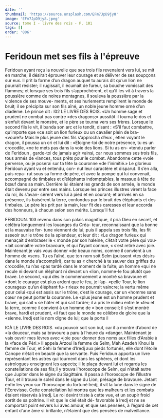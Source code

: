 ```yaml
---
date: ''
thumbnail: 'https://source.unsplash.com/EFm7JpD9jy8'
image: 'EFm7JpD9jy8.jpeg'
source: tome I - livre des rois - P. 101
tags: []
order: '006'
---
```


# Feridoun met ses fils à l'épreuve

Feridoun ayant reçu la nouvelle que ses trois fils revenaient vers lui, se mit en marche; il désirait éprouver leur courage et se délivrer de ses soupçons
sur eux. Il prit la forme d’un dragon auquel tu aurais dit qu’un lion ne pourrait résister; il rugissait, il écumait de fureur, sa bouche vomissait des flammes; et lorsque ses trois fils s’approchèrent, et qu’il les
vit à travers la poussière comme de noires montagnes,
il souleva la poussière par la violence de ses mouve- ments, et ses hurlements remplirent le monde de bruit; il se précipita sur son fils aîné, un noble
jeune homme orné d’un diadème. Le prince dit :
l02 LE LIVRE DES ROIS.
«Un homme sage et prudent ne combat pas contre «des dragons;» aussitôt il tourna le dos et s’enfuit
devant le monstre, et le père se tourna vers ses frères. Lorsque le second fils le vit, il banda son arc et le tendit, disant : «S’il faut combattre, qu’importe que
«ce soit un lion furieux ou un cavalier plein de bra- «voure?» Mais le plus jeune des fils s’approcha d’eux ,
etlen voyant le dragon, il poussa un cri et lui dit : «EIoigne-toi de notre présence, tu es un crocodile,
«ne te mets pas dans la voie des lions. Si tu as en- «tendu parler de Feridoun , garde-toi de jamais agir «ainsi, car nous sommes ses trois fils, tous armés de «lances, tous prêts pour le combat. Abandonne cette «voie perverse, ou je poserai sur ta tête la couronne
«de l’inimitié.»
Le glorieux Feridoun ayant vu et entendu, con- nut leur caractère et disparut. Il s’en alla, puis repa-
rut sous sa forme de père, et avec la pompe qui lui convenait, accompagné de timbales et d’éléphants indomptables, la massue à tête de bœuf dans sa main. Derrière lui étaient les grands de son armée, le monde était devenu pur entre ses mains. Lorsque les princes illustres virent la face du roi, ils s’avan- cèrent vers lui à pied et en courant; et arrivés en sa présence, ils baisèrent la terre, confondus par le bruit des éléphants et des timbales. Le père les prit
par la main, leur fit des caresses et leur accorda des honneurs, à chacun selon son mérite. Lorsqu’il fut

FEBIDOUN. 103 revenu dans son palais magnifique, il pria Dieu en
secret, et célébra longuement les louanges du Créa-
teur, reconnaissant que la bonne et la mauvaise for- tune viennent de lui; puis il appela ses trois fils, les fit asseoir sur le trône de la splendeur, et leur dit : «Le dragon furieux qui menaçait d’embraser le
« monde par son haleine, c’était votre père qui vou-
«lait connaître votre bravoure, et qui l’ayant connue,
« s’est retiré avec joie. Maintenant je vais vous donner
«de beaux noms, comme il convient à un homme de «sens. Tu es l’aîné, que ton nom soit Selm (puissent
«tes désirs dans le monde s’accomplirl), car tu as
« cherché à te sauver des griffes du crocodile, tu n’as
«pas tardé dans le moment de la fuite; un homme «qui ne recule ni devant un éléphant ni devant un
«lion, nomme-le fou plutôt que brave. Le second, «qui dès le commencement a montré sa bravoure et «dont le courage est plus ardent que le feu, je l’ap- «pelle Tour, le lion courageux qu’un éléphant fu-
r rieux ne pourrait vaincre; la vertu même pour celui «qui est assis sur le trône, c’est le courage, car un «homme sans cœur ne peut porter la couronne. Le «plus jeune est un homme prudent et brave, qui sait « se hâter et qui sait tarder; il a pris le milieu entre le «feu et la terre, comme il convient à un homme de
« bon conseil; il s’est montré brave, hardi et prudent,
«il faut que le monde ne célèbre de gloire que la «sienne. lredj est le nom digne de lui; que la porte
il

IOÀ LE LIVRE DES ROIS.
«du pouvoir soit son but, car il a montré d’abord de
«la douceur, mais sa bravoure a paru à l’heure du «danger. Maintenant je vais ouvrir mes lèvres avec «joie pour donner des noms aux filles d’Arabie à la
«face de Péri.» Il appela Arzoui la femme de Selm,
Mah Azadeh Khoui la femme de Tour, et Sehi la femme d’lredj aux pieds fortunés, elle dont l’étoile
Canope n’était en beauté que la servante.
Puis Feridoun apporta un livre représentant les
astres qui tournent dans les sphères, et dont les astrologues enseignent les aspects; il le plaça devant lui et regarda les constellations de ses fils;il y trouva l’horoscope de Selm, qui n’était autre que Jupiter
dans le signe du Sagittaire. Il passa à l’horoscope de l’illustre Tour, et il trouva le soleil dans le signe du Lion, présage de bravoure. Jetant enfin les yeux sur l’horoscope du fortuné lredj, il vit la lune dans le signe de I’Écrevisse. Cette constellation lui montra
que les malheurs et les combats étaient réservés à
lredj. Le roi devint triste à cette vue, et un soupir froid sortit de sa poitrine. Il vit que le ciel était dé- favorable à lredj et ne se comportait point envers lui avec amour, et que ses pensées, à l’égard de cet
enfant d’une âme si brillante, n’étaient que des pensées de malveillance.
